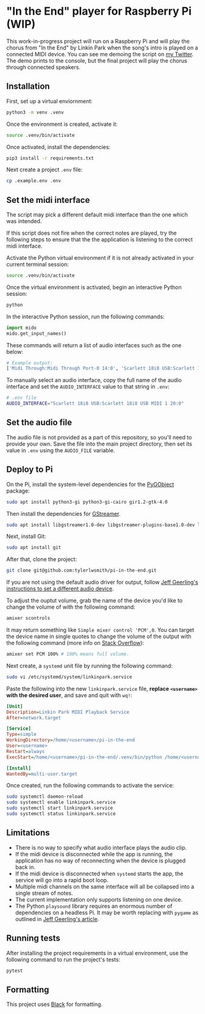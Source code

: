 # "In the End" player for Raspberry Pi (WIP)

This work-in-progress project will run on a Raspberry Pi and will play the chorus from "In the End" by Linkin Park when the song's intro is played on a connected MIDI device. You can see me demoing the script on [my Twitter](https://twitter.com/tylerlwsmith/status/1327802206020464640). The demo prints to the console, but the final project will play the chorus through connected speakers.

## Installation

First, set up a virtual enviornment:

```sh
python3 -m venv .venv
```

Once the environment is created, activate it:

```sh
source .venv/bin/activate
```

Once activated, install the dependencies:

```sh
pip3 install -r requirements.txt
```

Next create a project `.env` file:

```sh
cp .example.env .env
```

## Set the midi interface

The script may pick a different default midi interface than the one which was intended.

If this script does not fire when the correct notes are played, try the following steps to ensure that the the application is listening to the correct midi interface.

Activate the Python virtual environment if it is not already activated in your current terminal session:

```sh
source .venv/bin/activate
```

Once the virtual environment is activated, begin an interactive Python session:

```sh
python
```

In the interactive Python session, run the following commands:

```python
import mido
mido.get_input_names()
```

These commands will return a list of audio interfaces such as the one below:

```python
# Example output:
['Midi Through:Midi Through Port-0 14:0', 'Scarlett 18i8 USB:Scarlett 18i8 USB MIDI 1 20:0']
```

To manually select an audio interface, copy the full name of the audio interface and set the `AUDIO_INTERFACE` value to that string in `.env`:

```sh
# .env file
AUDIO_INTERFACE="Scarlett 18i8 USB:Scarlett 18i8 USB MIDI 1 20:0"
```

## Set the audio file

The audio file is not provided as a part of this repository, so you'll need to provide your own. Save the file into the main project directory, then set its value in `.env` using the `AUDIO_FILE` variable.

## Deploy to Pi

On the Pi, install the system-level dependencies for the [PyGObject](https://pygobject.readthedocs.io/en/latest/index.html) package:

```sh
sudo apt install python3-gi python3-gi-cairo gir1.2-gtk-4.0
```

Then install the dependencies for [GStreamer](https://gstreamer.freedesktop.org/documentation/installing/on-linux.html?gi-language=c).

```sh
sudo apt install libgstreamer1.0-dev libgstreamer-plugins-base1.0-dev libgstreamer-plugins-bad1.0-dev gstreamer1.0-plugins-base gstreamer1.0-plugins-good gstreamer1.0-plugins-bad gstreamer1.0-plugins-ugly gstreamer1.0-libav gstreamer1.0-tools gstreamer1.0-x gstreamer1.0-alsa gstreamer1.0-gl gstreamer1.0-gtk3 gstreamer1.0-qt5 gstreamer1.0-pulseaudio
```

Next, install Git:

```sh
sudo apt install git
```

After that, clone the project:

```sh
git clone git@github.com:tylerlwsmith/pi-in-the-end.git
```

If you are not using the default audio driver for output, follow [Jeff Geerling's instructions to set a different audio device](https://www.jeffgeerling.com/blog/2022/playing-sounds-python-on-raspberry-pi).

To adjust the ouptut volume, grab the name of the device you'd like to change the volume of with the following command:

```sh
amixer scontrols
```

It may return something like `Simple mixer control 'PCM',0`. You can target the device name in single quotes to change the volume of the output with the following command (more info on [Stack Overflow](https://askubuntu.com/a/380764)):

```sh
amixer set PCM 100% # 100% means full volume.
```

Next create, a `systemd` unit file by running the following command:

```sh
sudo vi /etc/systemd/system/linkinpark.service
```

Paste the following into the new `linkinpark.service` file, **replace `<username>` with the desired user**, and save and quit with `wq!`:

```ini
[Unit]
Description=Linkin Park MIDI Playback Service
After=network.target

[Service]
Type=simple
WorkingDirectory=/home/<username>/pi-in-the-end
User=<username>
Restart=always
ExecStart=/home/<username>/pi-in-the-end/.venv/bin/python /home/<username>/pi-in-the-end/in_the_end.py

[Install]
WantedBy=multi-user.target

```

Once created, run the following commands to activate the service:

```sh
sudo systemctl daemon-reload
sudo systemctl enable linkinpark.service
sudo systemctl start linkinpark.service
sudo systemctl status linkinpark.service

```

## Limitations

- There is no way to specify what audio interface plays the audio clip.
- If the midi device is disconnected while the app is running, the application has no way of reconnecting when the device is plugged back in.
- If the midi device is disconnected when `systemd` starts the app, the service will go into a rapid boot loop.
- Multiple midi channels on the same interface will all be collapsed into a single stream of notes.
- The current implementation only supports listening on one device.
- The Python `playsound` library requires an enormous number of dependencies on a headless Pi. It may be worth replacing with `pygame` as outlined in [Jeff Geerling's article](https://www.jeffgeerling.com/blog/2022/playing-sounds-python-on-raspberry-pi).

## Running tests

After installing the project requirements in a virtual environment, use the following command to run the project's tests:

```sh
pytest
```

## Formatting

This project uses [Black](https://black.readthedocs.io/en/stable/) for formatting.
